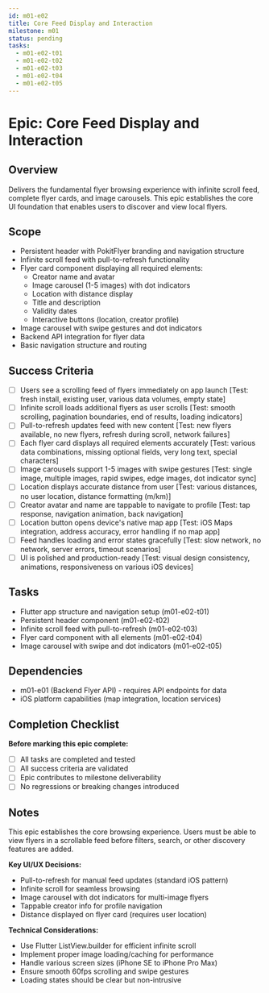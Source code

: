 ```yaml
---
id: m01-e02
title: Core Feed Display and Interaction
milestone: m01
status: pending
tasks:
  - m01-e02-t01
  - m01-e02-t02
  - m01-e02-t03
  - m01-e02-t04
  - m01-e02-t05
---
```


# Epic: Core Feed Display and Interaction

## Overview
Delivers the fundamental flyer browsing experience with infinite scroll feed, complete flyer cards, and image carousels. This epic establishes the core UI foundation that enables users to discover and view local flyers.

## Scope
- Persistent header with PokitFlyer branding and navigation structure
- Infinite scroll feed with pull-to-refresh functionality
- Flyer card component displaying all required elements:
  - Creator name and avatar
  - Image carousel (1-5 images) with dot indicators
  - Location with distance display
  - Title and description
  - Validity dates
  - Interactive buttons (location, creator profile)
- Image carousel with swipe gestures and dot indicators
- Backend API integration for flyer data
- Basic navigation structure and routing

## Success Criteria
- [ ] Users see a scrolling feed of flyers immediately on app launch [Test: fresh install, existing user, various data volumes, empty state]
- [ ] Infinite scroll loads additional flyers as user scrolls [Test: smooth scrolling, pagination boundaries, end of results, loading indicators]
- [ ] Pull-to-refresh updates feed with new content [Test: new flyers available, no new flyers, refresh during scroll, network failures]
- [ ] Each flyer card displays all required elements accurately [Test: various data combinations, missing optional fields, very long text, special characters]
- [ ] Image carousels support 1-5 images with swipe gestures [Test: single image, multiple images, rapid swipes, edge images, dot indicator sync]
- [ ] Location displays accurate distance from user [Test: various distances, no user location, distance formatting (m/km)]
- [ ] Creator avatar and name are tappable to navigate to profile [Test: tap response, navigation animation, back navigation]
- [ ] Location button opens device's native map app [Test: iOS Maps integration, address accuracy, error handling if no map app]
- [ ] Feed handles loading and error states gracefully [Test: slow network, no network, server errors, timeout scenarios]
- [ ] UI is polished and production-ready [Test: visual design consistency, animations, responsiveness on various iOS devices]

## Tasks
- Flutter app structure and navigation setup (m01-e02-t01)
- Persistent header component (m01-e02-t02)
- Infinite scroll feed with pull-to-refresh (m01-e02-t03)
- Flyer card component with all elements (m01-e02-t04)
- Image carousel with swipe and dot indicators (m01-e02-t05)

## Dependencies
- m01-e01 (Backend Flyer API) - requires API endpoints for data
- iOS platform capabilities (map integration, location services)

## Completion Checklist
**Before marking this epic complete:**
- [ ] All tasks are completed and tested
- [ ] All success criteria are validated
- [ ] Epic contributes to milestone deliverability
- [ ] No regressions or breaking changes introduced

## Notes
This epic establishes the core browsing experience. Users must be able to view flyers in a scrollable feed before filters, search, or other discovery features are added.

**Key UI/UX Decisions:**
- Pull-to-refresh for manual feed updates (standard iOS pattern)
- Infinite scroll for seamless browsing
- Image carousel with dot indicators for multi-image flyers
- Tappable creator info for profile navigation
- Distance displayed on flyer card (requires user location)

**Technical Considerations:**
- Use Flutter ListView.builder for efficient infinite scroll
- Implement proper image loading/caching for performance
- Handle various screen sizes (iPhone SE to iPhone Pro Max)
- Ensure smooth 60fps scrolling and swipe gestures
- Loading states should be clear but non-intrusive
